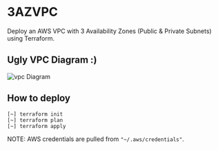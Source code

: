 # 3AZVPC
Deploy an AWS VPC with 3 Availability Zones (Public &amp; Private Subnets) using Terraform.

## Ugly VPC Diagram :)

![vpc Diagram](https://i.imgur.com/n3APIiG.png)

## How to deploy

```
[~] terraform init
[~] terraform plan
[~] terraform apply
```

NOTE: AWS credentials are pulled from `"~/.aws/credentials"`.
